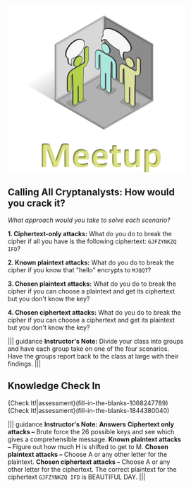 <figure class="snippetimg" style="margin: 0 auto;width:80%">
  <img src=".guides/img/MeetIntro.PNG">


## Calling All Cryptanalysts: How would you crack it?

*What approach would you take to solve each scenario?*


**1. Ciphertext-only attacks:** What do you do to break the cipher if all you have is the following ciphertext: `GJFZYNKZQ IFD`?

**2. Known plaintext attacks:** What do you do to break the cipher if you know that "hello" encrypts to `MJQQT`? 

**3. Chosen plaintext attacks:** What do you do to break the cipher if you can choose  a plaintext and get its ciphertext but you don't know the key? 

**4. Chosen ciphertext attacks:** What do you do to break the cipher if you can choose  a ciphertext and get its plaintext but you don't know the key? 

||| guidance
**Instructor's Note:**  Divide your class into groups and have each group take on one of the four scenarios. Have the groups report back to the class at large with their findings.
|||
## Knowledge Check In

{Check It!|assessment}(fill-in-the-blanks-1068247789)
{Check It!|assessment}(fill-in-the-blanks-1844380040)

||| guidance
**Instructor's Note:** 
**Answers** 
**Ciphertext only attacks –**  Brute force the 26 possible keys and see which gives a comprehensible message.
**Known plaintext attacks –** Figure out how much H is shifted to get to M.
**Chosen plaintext attacks –** Choose A or any other letter for the plaintext.
**Chosen ciphertext attacks –** Choose A or any other letter for the ciphertext.
The correct plaintext for the ciphertext `GJFZYNKZQ IFD` is BEAUTIFUL DAY. 
|||
